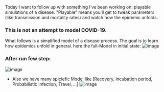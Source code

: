 Today I want to follow up with something I've been working on: playable simulations of a disease. 
"Playable" means you'll get to tweak parameters (like transmission and mortality rates) and watch how the epidemic unfolds.
### This is not an attempt to model COVID-19.
What follows is a simplified model of a disease process. The goal is to learn how epidemics unfold in general.
here the full-Model in initial state:
![image](https://github.com/Zakaria-Elouali/Mesa-Playable-Simulations-COVID/assets/75395713/136701bf-706e-42a5-800f-96c7b31aa676)
### After run few step:
![image](https://github.com/Zakaria-Elouali/Mesa-Playable-Simulations-COVID/assets/75395713/0b78dc94-ae5d-4d0f-95da-de3bfe1c7386)

- Also we have many spiciefic Model like [Recovery, Incubation period, Probabilistic infection, Travel, ...]
![image](https://github.com/Zakaria-Elouali/Mesa-Playable-Simulations-COVID/assets/75395713/ff07a7f0-6772-4286-8e9b-7ce6b1acbcc4)

